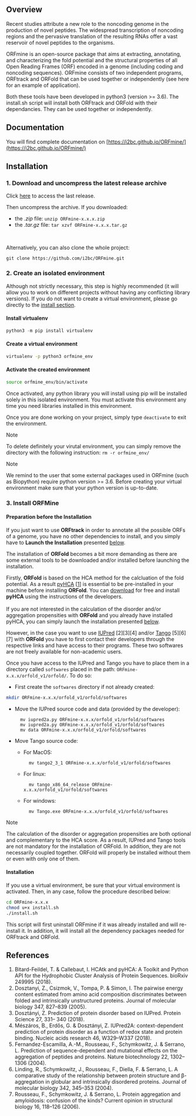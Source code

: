 ## Overview

Recent studies attribute a new role to the noncoding genome in the production of novel peptides. The widespread transcription of noncoding regions and the pervasive translation of the resulting RNAs offer a vast reservoir of novel peptides to the organisms.

ORFmine is an open-source package that aims at extracting, annotating, and characterizing the fold potential and the structural properties of all Open Reading Frames (ORF) encoded in a genome (including coding and noncoding sequences). ORFmine consists of two independent programs, ORFtrack and ORFold that can be used together or independently (see here for an example of application).
 
Both these tools have been developed in python3 (version >= 3.6).
The install.sh  script will install both ORFtrack and ORFold with their dependancies.
They can be used together or independently. 

## Documentation
You will find complete documentation on [https://i2bc.github.io/ORFmine/](https://i2bc.github.io/ORFmine/)

## Installation

### 1. Download and uncompress the latest release archive

Click [here](https://github.com/i2bc/ORFmine/releases/latest/) to access the last release.

Then uncompress the archive. If you downloaded:
* the *.zip* file: ```unzip ORFmine-x.x.x.zip```
* the *.tar.gz* file: ```tar xzvf ORFmine-x.x.x.tar.gz```

<br>

Alternatively, you can also clone the whole project:
``` 
git clone https://github.com/i2bc/ORFmine.git
```

### 2. Create an isolated environment
Although not strictly necessary, this step is highly recommended 
(it will allow you to work on different projects without having any conflicting library versions).
If you do not want to create a virtual environment, please go directly to the [install section](#general_install).
 
#### Install virtualenv
``` python
python3 -m pip install virtualenv
```

#### Create a virtual environment
```bash
virtualenv -p python3 orfmine_env
```

#### Activate the created environment
```bash
source orfmine_env/bin/activate
```

Once activated, any python library you will install using pip 
will be installed solely in this isolated environment.
You must activate this environment any time you need libraries installed 
in this environment. 

Once you are done working on your project, 
simply type `deactivate` to exit the environment.


<div class="admonition note">
    <p class="first admonition-title">
        Note
    </p>
    <p class="last">
        To delete definitely your virutal environment, you can simply
        remove the directory with the following instruction:
        <code>rm -r orfmine_env/</code>
    </p>
</div>

<div class="admonition note">
    <p class="first admonition-title">
        Note
    </p>
    <p class="last">
        We remind to the user that some external packages used in ORFmine 
	(such as Biopython) require python version >= 3.6. Before creating 
	your virtual environment make sure that your python version is up-to-date. 
    </p>
</div>

<a name="general_install"></a>

### 3. Install ORFMine 

#### Preparation before the Installation

If you just want to use **ORFtrack** in order to annotate all
the possible ORFs of a genome, you have no other dependencies 
to install, and you simply have to **Launch the Installation** 
presented [below](#launch_install). 

The installation of **ORFold** becomes a bit more demanding as
there are some external tools to be downloaded and/or installed 
before launching the installation.

Firstly, **ORFold** is based on the HCA method for the calcluation of the
fold potential. As a result [pyHCA](https://github.com/T-B-F/pyHCA) 
[[1](https://www.biorxiv.org/content/10.1101/249995v1)]
is essential to be pre-installed in your machine before installing 
**ORFold**. You can [download](https://github.com/T-B-F/pyHCA)  for free and install **pyHCA** using 
the instructions of the developers.  
<br>
If you are not interested in the calculation of the disorder
and/or aggregation propensities with **ORFold** and you already
have installed pyHCA, you can simply launch the installation
presented [below](#launch_install).

However, in the case you want to use [IUPred](https://iupred2a.elte.hu) 
[2][3][4] and/or [Tango](http://tango.crg.es) [5][6][7] with **ORFold** you have to 
first contact their developers through the respective links and have access 
to their programs. These two softwares are not freely available for 
non-academic users.

Once you have access to the IUPred and Tango you have to place them in a directory
called ```softwares``` placed in the path: ```ORFmine-x.x.x/orfold_v1/orfold/```. To do so:


* First create the ```softwares``` directory if not already created:

```bash
mkdir ORFmine-x.x.x/orfold_v1/orfold/softwares
```

* Move the IUPred source code and data (provided by the developer):
	
		mv iupred2a.py ORFmine-x.x.x/orfold_v1/orfold/softwares
		mv iupred2a.py ORFmine-x.x.x/orfold_v1/orfold/softwares
		mv data ORFmine-x.x.x/orfold_v1/orfold/softwares
	
* Move Tango source code:
	* For MacOS:
		
			mv tango2_3_1 ORFmine-x.x.x/orfold_v1/orfold/softwares

	* For linux:

			mv tango_x86_64_release ORFmine-x.x.x/orfold_v1/orfold/softwares

	* For windows:
		
			mv Tango.exe ORFmine-x.x.x/orfold_v1/orfold/softwares

<div class="admonition note">
    <p class="first admonition-title">
        Note
    </p>
    <p class="last">
        The calculation of the disorder or aggregation propensities  are both optional and 
	complementary to the HCA score. As a result, IUPred and 
	Tango tools are not mandatory for the installation of ORFold. In addition,
	they are not necessarily coupled together. ORFold will properly be 
	installed without them or even with only one of them.    
    </p>
</div>
<a name="launch_install"></a>


#### Installation

If you use a virtual environment, be sure that your virtual environment is activated.
Then, in any case, follow the procedure described below:

 
```bash
cd ORFmine-x.x.x
chmod u+x install.sh
./install.sh
```

This script will first uninstall ORFmine if it was already installed and will
re-install it. In addition, it will install all the dependency packages needed for 
ORFtrack and ORFold.   


## References

1. Bitard-Feildel, T. & Callebaut, I. HCAtk and pyHCA: A Toolkit and Python API for the Hydrophobic Cluster Analysis of Protein Sequences. bioRxiv 249995 (2018).
2. Dosztanyi, Z., Csizmok, V., Tompa, P. & Simon, I. The pairwise energy content estimated from amino acid composition discriminates between folded and intrinsically unstructured proteins. Journal of molecular biology 347, 827–839 (2005).
3. Dosztányi, Z. Prediction of protein disorder based on IUPred. Protein Science 27, 331– 340 (2018).
4. Mészáros, B., Erdős, G. & Dosztányi, Z. IUPred2A: context-dependent prediction of protein disorder as a function of redox state and protein binding. Nucleic acids research 46, W329–W337 (2018).
5. Fernandez-Escamilla, A.-M., Rousseau, F., Schymkowitz, J. & Serrano, L. Prediction of sequence-dependent and mutational effects on the aggregation of peptides and proteins. Nature biotechnology 22, 1302–1306 (2004).
6. Linding, R., Schymkowitz, J., Rousseau, F., Diella, F. & Serrano, L. A comparative study of the relationship between protein structure and β-aggregation in globular and intrinsically disordered proteins. Journal of molecular biology 342, 345–353 (2004). 
7. Rousseau, F., Schymkowitz, J. & Serrano, L. Protein aggregation and amyloidosis: confusion of the kinds? Current opinion in structural biology 16, 118–126 (2006).

